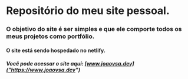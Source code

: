 # Repositório do meu site pessoal.

### O objetivo do site é ser simples e que ele comporte todos os meus projetos como portfólio.
#### O site está sendo hospedado no netlify.
##### Você pode acessar o site aqui: [www.joaovsa.dev]("https://www.joaovsa.dev")
